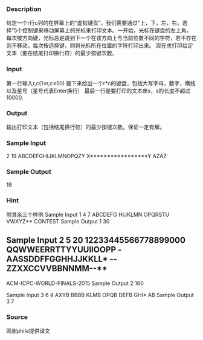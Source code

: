 
### Description
给定一个r行c列的在屏幕上的“虚拟键盘”，我们需要通过“上，下，左，右，选择”5个控制键来移动屏幕上的光标来打印文本。一开始，光标在键盘的左上角，每次按方向键，光标总是跳到下一个在该方向上与当前位置不同的字符，若不存在则不移动。每次按选择键，则将光标所在位置的字符打印出来。
现在求打印给定文本（要在结尾打印换行符）的最少按键次数。

### Input
第一行输入r,c(1≤r,c≤50)
接下来给出一个r*c的键盘，包括大写字母，数字，横线以及星号（星号代表Enter换行）
最后一行是要打印的文本串s，s的长度不超过10000.
### Output
输出打印文本（包括结尾换行符）的最少按键次数。保证一定有解。
### Sample Input
2 19
ABCDEFGHIJKLMNOPQZY
X*****************Y
AZAZ

### Sample Output
19
### Hint




附其余三个样例
Sample Input 1
4 7
ABCDEFG
HIJKLMN
OPQRSTU
VWXYZ**
CONTEST
Sample Output 1
30

Sample Input 2
5 20
12233445566778899000
QQWWEERRTTYYUUIIOOPP
-AASSDDFFGGHHJJKKLL*
--ZZXXCCVVBBNNMM--**
--------------------
ACM-ICPC-WORLD-FINALS-2015
Sample Output 2
160

Sample Input 3
6 4
AXYB
BBBB
KLMB
OPQB
DEFB
GHI*
AB
Sample Output 3
7

### Source
鸣谢phile提供译文